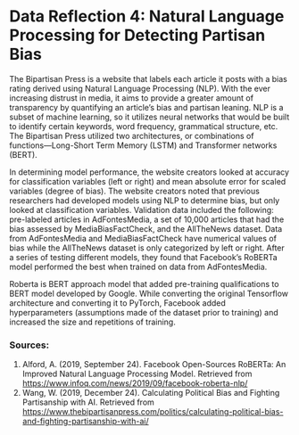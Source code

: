 # Data Reflection 4: Natural Language Processing for Detecting Partisan Bias

The Bipartisan Press is a website that labels each article it posts with a bias rating derived using Natural Language Processing (NLP). With the ever increasing distrust in media, it aims to provide a greater amount of transparency by quantifying an article’s bias and partisan leaning. NLP is a subset of machine learning, so it utilizes neural networks that would be built to identify certain keywords, word frequency, grammatical structure, etc. The Bipartisan Press utilized two architectures, or combinations of functions—Long-Short Term Memory (LSTM) and Transformer networks (BERT).

In determining model performance, the website creators looked at accuracy for classification variables (left or right) and mean absolute error for scaled variables (degree of bias). The website creators noted that previous researchers had developed models using NLP to determine bias, but only looked at classification variables. Validation data included the following: pre-labeled articles in AdFontesMedia, a set of 10,000 articles that had the bias assessed by MediaBiasFactCheck, and the AllTheNews dataset. Data from AdFontesMedia and MediaBiasFactCheck have numerical values of bias while the AllTheNews dataset is only categorized by left or right. After a series of testing different models, they found that Facebook’s RoBERTa model performed the best when trained on data from AdFontesMedia. 

Roberta is BERT approach model that added pre-training qualifications to BERT model developed by Google. While converting the original Tensorflow architecture and converting it to PyTorch, Facebook added hyperparameters (assumptions made of the dataset prior to training) and increased the size and repetitions of training. 

### Sources:
  1. Alford, A. (2019, September 24). Facebook Open-Sources RoBERTa: An Improved Natural Language Processing Model. Retrieved from https://www.infoq.com/news/2019/09/facebook-roberta-nlp/
  2. Wang, W. (2019, December 24). Calculating Political Bias and Fighting Partisanship with AI. Retrieved from https://www.thebipartisanpress.com/politics/calculating-political-bias-and-fighting-partisanship-with-ai/
